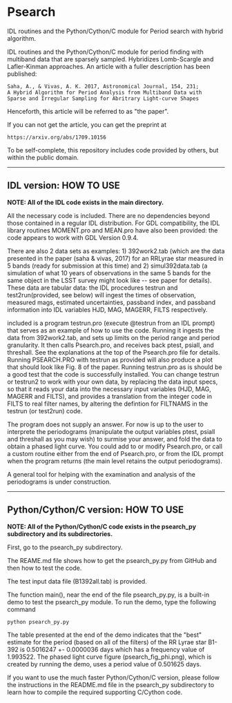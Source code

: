 # Psearch

IDL routines and the Python/Cython/C module for Period search with hybrid algorithm. 

IDL routines and the Python/Cython/C module for period finding with multiband data that are sparsely sampled.  Hybridizes Lomb-Scargle and Lafler-Kinman approaches. An article with a fuller description has been published:

    Saha, A., & Vivas, A. K. 2017, Astronomical Journal, 154, 231;
    A Hybrid Algorithm for Period Analysis from Multiband Data with
    Sparse and Irregular Sampling for Abritrary Light-curve Shapes

Henceforth, this article will be referred to as "the paper".

If you can not get the article, you can get the preprint at

    https://arxiv.org/abs/1709.10156

To be self-complete, this repository includes code provided by others, but within the public domain.

---

## IDL version: HOW TO USE

**NOTE: All of the IDL code exists in the main directory.**

All the necessary code is included. There are no dependencies beyond those contained in a regular IDL distribution.
For GDL compatibility, the IDL library routines MOMENT.pro and MEAN.pro have also been provided: the code appears to work with GDL Version 0.9.4.

There are also 2 data sets as examples:  1) 392work2.tab (which are the data presented in the paper (saha & vivas, 2017) for an RRLyrae star measured in 5 bands (ready for submission at this time)  and 2) simul392data.tab (a simulation of what 10 years of observations in the same 5 bands for the same object in the LSST survey might look like -- see paper for details).  These data are tabular data: the IDL  procedures testrun and test2run(provided, see below) will ingest the times of observation, measured mags, estimated uncertainties, passband index,  and passband information into IDL variables HJD, MAG, MAGERR, FILTS respectively.

included is a program testrun.pro  (execute @testrun from an IDL prompt) that serves as an example of how to use the code. Running it  ingests the data from 392work2.tab, and sets up limits on the period range and period granularity. It then calls Psearch.pro, and receives back ptest, psiall, and threshall. See the explanations at the top of the Psearch.pro file for details. Running PSEARCH.PRO with testrun as provided will also produce a plot that should look like Fig. 8 of the paper. Running testrun.pro as is should be a good test that the code is successfully installed.  You can change testrun or testrun2 to work with your own data, by replacing the data input specs, so that  it reads your data into the necessary input variables (HJD, MAG, MAGERR and FILTS), and provides a translation from the integer code in FILTS to real filter names, by altering the defintion for FILTNAMS in the testrun (or test2run) code.

The program does not supply an answer. For now is up to the user to interprete the periodograms (manipulate the output variables ptest, psiall and threshall as you may wish) to surmise your answer, and fold the data to obtain a phased light curve. You could add to or modify Psearch.pro, or call a custom routine either from the end of Psearch.pro, or from the IDL prompt when the program returns (the main level retains the output periodograms).


A general tool for helping with the examination and analysis of the periodograms is under construction.

---

## Python/Cython/C version: HOW TO USE

**NOTE: All of the Python/Cython/C code exists in the psearch_py subdirectory and its subdirectories.**

First, go to the psearch_py subdirectory.

The REAME.md file shows how to get the psearch_py.py from GitHub and then how to test the code.

The test input data file (B1392all.tab) is provided.

The function main(), near the end of the file psearch_py.py, is a built-in demo to test the psearch_py module. To run the demo, type the following command

    python psearch_py.py

The table presented at the end of the demo indicates that the "best" estimate for the period (based on all of the filters) of the RR Lyrae star B1-392 is 0.5016247 +-  0.0000036 days which has a frequency value of 1.993522.  The phased light curve figure (psearch_fig_phi.png), which is created by running the demo, uses a period value of 0.501625 days.

If you want to use the much faster Python/Cython/C version, please follow the instructions in the README.md file in the psearch_py subdirectory to learn how to compile the required supporting C/Cython code.

